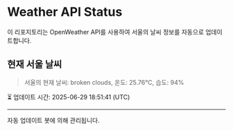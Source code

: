 
# Weather API Status

이 리포지토리는 OpenWeather API를 사용하여 서울의 날씨 정보를 자동으로 업데이트합니다.

## 현재 서울 날씨
> 서울의 현재 날씨: broken clouds, 온도: 25.76°C, 습도: 94%

⏳ 업데이트 시간: 2025-06-29 18:51:41 (UTC)

---
자동 업데이트 봇에 의해 관리됩니다.
